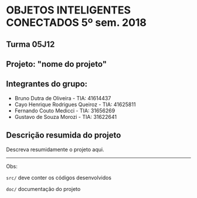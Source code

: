# OBJETOS INTELIGENTES CONECTADOS 5º sem. 2018

## Turma 05J12
## Projeto: "nome do projeto"
## Integrantes do grupo:

* Bruno Dutra de Oliveira - TIA: 41614437
* Cayo Henrique Rodrigues Queiroz - TIA: 41625811
* Fernando Couto Medicci - TIA: 31656269
* Gustavo de Souza Morozi - TIA: 31622641

## Descrição resumida do projeto

Descreva resumidamente o projeto aqui.

_______________________________________
Obs:

`src/` deve conter os códigos desenvolvidos

`doc/` documentação do projeto
